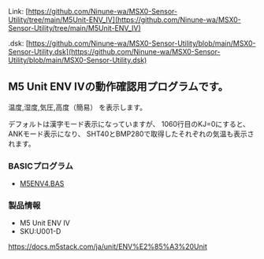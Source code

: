 Link:
[https://github.com/Ninune-wa/MSX0-Sensor-Utility/tree/main/M5Unit-ENV_IV](https://github.com/Ninune-wa/MSX0-Sensor-Utility/tree/main/M5Unit-ENV_IV)

.dsk:
[https://github.com/Ninune-wa/MSX0-Sensor-Utility/blob/main/MSX0-Sensor-Utility.dsk](https://github.com/Ninune-wa/MSX0-Sensor-Utility/blob/main/MSX0-Sensor-Utility.dsk)
## M5 Unit ENV IVの動作確認用プログラムです。

温度,湿度,気圧,高度（簡易） を表示します。

デフォルトは漢字モード表示になっていますが、
1060行目のKJ=0にすると、ANKモード表示になり、
SHT40とBMP280で取得したそれぞれの気温も表示されます。

### BASICプログラム
- [M5ENV4.BAS](https://github.com/Ninune-wa/MSX0-Sensor-Utility/blob/main/M5Unit-ENV_IV/M5ENV４.BAS)

### 製品情報
- M5 Unit ENV IV
- SKU:U001-D

https://docs.m5stack.com/ja/unit/ENV%E2%85%A3%20Unit
